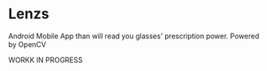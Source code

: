 # Lenzs
Android Mobile App than will read you glasses' prescription power. Powered by OpenCV


WORKK IN PROGRESS
